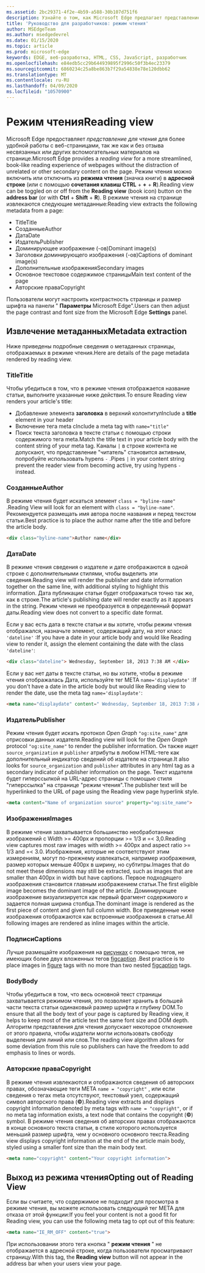 ```yaml
---
ms.assetid: 2bc29371-4f2e-4b59-a588-30b107d751f6
description: Узнайте о том, как Microsoft Edge предлагает представление для чтения веб-страниц, позволяющее бесплатно читать дополнительные возможности чтения.
title: 'Руководство для разработчиков: режим чтения'
author: MSEdgeTeam
ms.author: msedgedevrel
ms.date: 01/15/2020
ms.topic: article
ms.prod: microsoft-edge
keywords: EDGE, веб-разработка, HTML, CSS, JavaScript, разработчик
ms.openlocfilehash: e84edb5cc29b644939895f2996c50f3b4ec23379
ms.sourcegitcommit: 6860234c25a8be863b7f29a54838e78e120dbb62
ms.translationtype: MT
ms.contentlocale: ru-RU
ms.lasthandoff: 04/09/2020
ms.locfileid: "10570900"
---
```

# <span data-ttu-id="0ec38-104">Режим чтения</span><span class="sxs-lookup"><span data-stu-id="0ec38-104">Reading view</span></span>

<span data-ttu-id="0ec38-105">Microsoft Edge предоставляет *представление для чтения* для более удобной работы с веб-страницами, так же как и без отзыва несвязанных или других вспомогательных материалов на странице.</span><span class="sxs-lookup"><span data-stu-id="0ec38-105">Microsoft Edge provides a *reading view* for a more streamlined, book-like reading experience of webpages without the distraction of unrelated or other secondary content on the page.</span></span> <span data-ttu-id="0ec38-106">Режим чтения можно включить или отключить из **режима чтения** (значка книги) в **адресной строке** (или с помощью **сочетания клавиш CTRL**  +  **+**  +  **R**).</span><span class="sxs-lookup"><span data-stu-id="0ec38-106">Reading view can be toggled on or off from the **Reading view** (book icon) button on the **address bar** (or with **Ctrl** + **Shift** + **R**).</span></span> <span data-ttu-id="0ec38-107">В режиме чтения на странице извлекаются следующие метаданные:</span><span class="sxs-lookup"><span data-stu-id="0ec38-107">Reading view extracts the following metadata from a page:</span></span>

* <span data-ttu-id="0ec38-108">Title</span><span class="sxs-lookup"><span data-stu-id="0ec38-108">Title</span></span>
* <span data-ttu-id="0ec38-109">Созданные</span><span class="sxs-lookup"><span data-stu-id="0ec38-109">Author</span></span>
* <span data-ttu-id="0ec38-110">Дата</span><span class="sxs-lookup"><span data-stu-id="0ec38-110">Date</span></span>
* <span data-ttu-id="0ec38-111">Издатель</span><span class="sxs-lookup"><span data-stu-id="0ec38-111">Publisher</span></span>
* <span data-ttu-id="0ec38-112">Доминирующее изображение (-ов)</span><span class="sxs-lookup"><span data-stu-id="0ec38-112">Dominant image(s)</span></span>
* <span data-ttu-id="0ec38-113">Заголовки доминирующего изображения (-ов)</span><span class="sxs-lookup"><span data-stu-id="0ec38-113">Captions of dominant image(s)</span></span>
* <span data-ttu-id="0ec38-114">Дополнительные изображения</span><span class="sxs-lookup"><span data-stu-id="0ec38-114">Secondary images</span></span>
* <span data-ttu-id="0ec38-115">Основное текстовое содержимое страницы</span><span class="sxs-lookup"><span data-stu-id="0ec38-115">Main text content of the page</span></span>
* <span data-ttu-id="0ec38-116">Авторские права</span><span class="sxs-lookup"><span data-stu-id="0ec38-116">Copyright</span></span>

<span data-ttu-id="0ec38-117">Пользователи могут настроить контрастность страницы и размер шрифта на панели " **Параметры** Microsoft Edge".</span><span class="sxs-lookup"><span data-stu-id="0ec38-117">Users can then adjust the page contrast and font size from the Microsoft Edge **Settings** panel.</span></span>

## <span data-ttu-id="0ec38-118">Извлечение метаданных</span><span class="sxs-lookup"><span data-stu-id="0ec38-118">Metadata extraction</span></span>


<span data-ttu-id="0ec38-119">Ниже приведены подробные сведения о метаданных страницы, отображаемых в режиме чтения.</span><span class="sxs-lookup"><span data-stu-id="0ec38-119">Here are details of the page metadata rendered by reading view.</span></span>

### <span data-ttu-id="0ec38-120">Title</span><span class="sxs-lookup"><span data-stu-id="0ec38-120">Title</span></span>

<span data-ttu-id="0ec38-121">Чтобы убедиться в том, что в режиме чтения отображается название статьи, выполните указанные ниже действия.</span><span class="sxs-lookup"><span data-stu-id="0ec38-121">To ensure Reading view renders your article's title:</span></span>

* <span data-ttu-id="0ec38-122">Добавление элемента **заголовка** в верхний колонтитул</span><span class="sxs-lookup"><span data-stu-id="0ec38-122">Include a **title** element in your header</span></span>
* <span data-ttu-id="0ec38-123">Включение тега meta с</span><span class="sxs-lookup"><span data-stu-id="0ec38-123">Include a meta tag with</span></span> `name="title"`
* <span data-ttu-id="0ec38-124">Поиск текста заголовка в тексте статьи с помощью строки содержимого тега meta.</span><span class="sxs-lookup"><span data-stu-id="0ec38-124">Match the title text in your article body with the content string of your meta tag.</span></span> <span data-ttu-id="0ec38-125">Каналы `|` в строке контента не допускают, что представление "читатель" становится активным, попробуйте использовать hypens `-` .</span><span class="sxs-lookup"><span data-stu-id="0ec38-125">Pipes `|` in your content string prevent the reader view from becoming active, try using hypens `-` instead.</span></span>

### <span data-ttu-id="0ec38-126">Созданные</span><span class="sxs-lookup"><span data-stu-id="0ec38-126">Author</span></span>

<span data-ttu-id="0ec38-127">В режиме чтения будет искаться элемент `class = "byline-name"` .</span><span class="sxs-lookup"><span data-stu-id="0ec38-127">Reading View will look for an element with `class = "byline-name"`.</span></span> <span data-ttu-id="0ec38-128">Рекомендуется размещать имя автора после названия и перед текстом статьи.</span><span class="sxs-lookup"><span data-stu-id="0ec38-128">Best practice is to place the author name after the title and before the article body.</span></span>

```html
<div class="byline-name">Author name</div>
```

### <span data-ttu-id="0ec38-129">Дата</span><span class="sxs-lookup"><span data-stu-id="0ec38-129">Date</span></span>

<span data-ttu-id="0ec38-130">В режиме чтения сведения о издателе и дате отображаются в одной строке с дополнительными стилями, чтобы выделить эти сведения.</span><span class="sxs-lookup"><span data-stu-id="0ec38-130">Reading view will render the publisher and date information together on the same line, with additional styling to highlight this information.</span></span> <span data-ttu-id="0ec38-131">Дата публикации статьи будет отображаться точно так же, как в строке.</span><span class="sxs-lookup"><span data-stu-id="0ec38-131">The article's publishing date will render exactly as it appears in the string.</span></span> <span data-ttu-id="0ec38-132">Режим чтения не преобразуется в определенный формат даты.</span><span class="sxs-lookup"><span data-stu-id="0ec38-132">Reading view does not convert to a specific date format.</span></span>

<span data-ttu-id="0ec38-133">Если у вас есть дата в тексте статьи и вы хотите, чтобы режим чтения отображался, назначьте элемент, содержащий дату, на этот класс `'dateline'` :</span><span class="sxs-lookup"><span data-stu-id="0ec38-133">If you have a date in your article body and would like Reading view to render it, assign the element containing the date with the class `'dateline'`:</span></span>

```html
<div class="dateline"> Wednesday, September 18, 2013 7:38 AM </div>
```

<span data-ttu-id="0ec38-134">Если у вас нет даты в тексте статьи, но вы хотите, чтобы в режиме чтения отображалась Дата, используйте тег META `name='displaydate'` :</span><span class="sxs-lookup"><span data-stu-id="0ec38-134">If you don't have a date in the article body but would like Reading view to render the date, use the meta tag `name='displaydate'`:</span></span>

```html
<meta name="displaydate" content=" Wednesday, September 18, 2013 7:38 AM ">
```

### <span data-ttu-id="0ec38-135">Издатель</span><span class="sxs-lookup"><span data-stu-id="0ec38-135">Publisher</span></span>

<span data-ttu-id="0ec38-136">Режим чтения будет искать протокол *Open Graph* `"og:site_name"` для отрисовки данных издателя.</span><span class="sxs-lookup"><span data-stu-id="0ec38-136">Reading view will look for the *Open Graph* protocol `"og:site_name"` to render the publisher information.</span></span> <span data-ttu-id="0ec38-137">Он также ищет `source_organization` и `publisher` атрибуты в любом HTML-теге как дополнительный индикатор сведений об издателе на странице.</span><span class="sxs-lookup"><span data-stu-id="0ec38-137">It also looks for `source_organization` and `publisher` attributes in any html tag as a secondary indicator of publisher information on the page.</span></span> <span data-ttu-id="0ec38-138">Текст издателя будет гиперссылкой на URL-адрес страницы с помощью стиля "гиперссылка" на странице "режим чтения".</span><span class="sxs-lookup"><span data-stu-id="0ec38-138">The publisher text will be hyperlinked to the URL of page using the Reading view page hyperlink style.</span></span>

```html
<meta content="Name of organization source" property="og:site_name">
```

### <span data-ttu-id="0ec38-139">Изображения</span><span class="sxs-lookup"><span data-stu-id="0ec38-139">Images</span></span>

<span data-ttu-id="0ec38-140">В режиме чтения захватывается большинство необработанных изображений с Width >= 400px и пропорции >= 1/3 и =< 3,0.</span><span class="sxs-lookup"><span data-stu-id="0ec38-140">Reading view captures most raw images with width >= 400px and aspect ratio >= 1/3 and =< 3.0.</span></span> <span data-ttu-id="0ec38-141">Изображения, которые не соответствуют этим измерениям, могут по-прежнему извлекаться, например изображения, размер которых меньше 400px в ширину, но субтитры.</span><span class="sxs-lookup"><span data-stu-id="0ec38-141">Images that do not meet these dimensions may still be extracted, such as images that are smaller than 400px in width but have captions.</span></span> <span data-ttu-id="0ec38-142">Первое подходящего изображения становится главным изображением статьи.</span><span class="sxs-lookup"><span data-stu-id="0ec38-142">The first eligible image becomes the dominant image of the article.</span></span> <span data-ttu-id="0ec38-143">Доминирующее изображение визуализируется как первый фрагмент содержимого и задается полная ширина столбца.</span><span class="sxs-lookup"><span data-stu-id="0ec38-143">The dominant image is rendered as the first piece of content and given full column width.</span></span> <span data-ttu-id="0ec38-144">Все приведенные ниже изображения отображаются как встроенные изображения в статье.</span><span class="sxs-lookup"><span data-stu-id="0ec38-144">All following images are rendered as inline images within the article.</span></span>

### <span data-ttu-id="0ec38-145">Подписи</span><span class="sxs-lookup"><span data-stu-id="0ec38-145">Captions</span></span>

<span data-ttu-id="0ec38-146">Лучше размещайте изображения на [рисунках](https://msdn.microsoft.com/library/gg593038(v=vs.85).aspx) с помощью тегов, не имеющих более двух вложенных тегов [figcaption](https://msdn.microsoft.com/library/gg593037(v=vs.85).aspx) .</span><span class="sxs-lookup"><span data-stu-id="0ec38-146">Best practice is to place images in [figure](https://msdn.microsoft.com/library/gg593038(v=vs.85).aspx) tags with no more than two nested [figcaption](https://msdn.microsoft.com/library/gg593037(v=vs.85).aspx) tags.</span></span>

### <span data-ttu-id="0ec38-147">Body</span><span class="sxs-lookup"><span data-stu-id="0ec38-147">Body</span></span>

<span data-ttu-id="0ec38-148">Чтобы убедиться в том, что весь основной текст страницы захватывается режимом чтения, это позволяет хранить в большей части текста статьи одинаковый размер шрифта и глубину DOM.</span><span class="sxs-lookup"><span data-stu-id="0ec38-148">To ensure that all the body text of your page is captured by Reading view, it helps to keep most of the article text the same font size and DOM depth.</span></span> <span data-ttu-id="0ec38-149">Алгоритм представления для чтения допускает некоторое отклонение от этого правила, чтобы издатели могли использовать свободу выделения для линий или слов.</span><span class="sxs-lookup"><span data-stu-id="0ec38-149">The reading view algorithm allows for some deviation from this rule so publishers can have the freedom to add emphasis to lines or words.</span></span>

### <span data-ttu-id="0ec38-150">Авторские права</span><span class="sxs-lookup"><span data-stu-id="0ec38-150">Copyright</span></span>

<span data-ttu-id="0ec38-151">В режиме чтения извлекаются и отображаются сведения об авторских правах, обозначающие теги META `name = "copyright"` , или если сведения о тегах meta отсутствуют, текстовый узел, содержащий символ авторского права (**©**).</span><span class="sxs-lookup"><span data-stu-id="0ec38-151">Reading view extracts and displays copyright information denoted by meta tags with `name = "copyright"`, or if no meta tag information exists, a text node that contains the copyright (**©**) symbol.</span></span> <span data-ttu-id="0ec38-152">В режиме чтения сведения об авторских правах отображаются в конце основного текста статьи, в стиле которого используется меньший размер шрифта, чем у основного основного текста.</span><span class="sxs-lookup"><span data-stu-id="0ec38-152">Reading view displays copyright information at the end of the article main body, styled using a smaller font size than the main body text.</span></span>

```html
<meta name="copyright" content="Your copyright information">
```

## <span data-ttu-id="0ec38-153">Выход из режима чтения</span><span class="sxs-lookup"><span data-stu-id="0ec38-153">Opting out of Reading View</span></span>


<span data-ttu-id="0ec38-154">Если вы считаете, что содержимое не подходит для просмотра в режиме чтения, вы можете использовать следующий тег META для отказа от этой функции:</span><span class="sxs-lookup"><span data-stu-id="0ec38-154">If you feel your content is not a good fit for Reading view, you can use the following meta tag to opt out of this feature:</span></span>

```html
<meta name="IE_RM_OFF" content="true">
```

<span data-ttu-id="0ec38-155">При использовании этого тега кнопка " **режим чтения** " не отображается в адресной строке, когда пользователи просматривают страницу.</span><span class="sxs-lookup"><span data-stu-id="0ec38-155">With this tag, the **Reading view** button will not appear in the address bar when your users view your page.</span></span>
